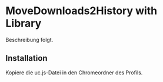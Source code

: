 # MoveDownloads2History with Library
Beschreibung folgt.

## Installation
Kopiere die uc.js-Datei in den Chromeordner des Profils.

